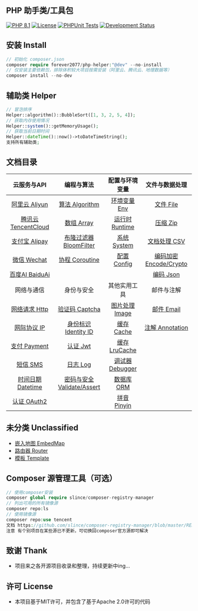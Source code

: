 ## PHP 助手类/工具包

[![PHP 8.1](https://img.shields.io/badge/PHP-8.1-8892BF.svg)](https://www.php.net/releases/8.1/en.php) [![License](https://img.shields.io/badge/License-MIT-green.svg)](https://opensource.org/licenses/MIT) [![PHPUnit Tests](https://img.shields.io/badge/PHPUnit-Passed-brightgreen.svg)](https://phpunit.de/) [![Development Status](https://img.shields.io/badge/Development-Active-brightgreen.svg)](https://your-project-repo-link)

## 安装 Install

```php
// 初始化 composer.json
composer require forever2077/php-helper:"@dev" --no-install
// 仅安装主要依赖包，排除体积较大项目按需安装（阿里云、腾讯云、地理数据等）
composer install --no-dev
```

## 辅助类 Helper

```php
// 冒泡排序
Helper::algorithm()::BubbleSort([1, 3, 2, 5, 4]);
// 获取内存使用情况
Helper::system()::getMemoryUsage();
// 获取当前日期时间
Helper::dateTime()::now()->toDateTimeString();
支持所有辅助类;
```

## 文档目录


|                云服务与API                |                     编程与算法                     |           配置与环境变量           |                文件与数据处理                |
| :----------------------------------------: | :-------------------------------------------------: | :--------------------------------: | :-------------------------------------------: |
|       [阿里云 Aliyun](doc/Aliyun.md)       |         [算法 Algorithm](doc/Algorithm.md)         |     [环境变量 Env](doc/Env.md)     |           [文件 File](doc/File.md)           |
| [腾讯云 TencentCloud](doc/TencentCloud.md) |             [数组 Array](doc/Array.md)             |  [运行时 Runtime](doc/Runtime.md)  |            [压缩 Zip](doc/Zip.md)            |
|       [支付宝 Alipay](doc/Alipay.md)       |    [布隆过滤器 BloomFilter](doc/BloomFilter.md)    |    [系统 System](doc/System.md)    |          [文档处理 CSV](doc/CSV.md)          |
|        [微信 Wechat](doc/Wechat.md)        |         [协程 Coroutine](doc/Coroutine.md)         |    [配置 Config](doc/Config.md)    | [编码加密 Encode/Crypto](doc/EncodeCrypto.md) |
|      [百度AI BaiduAi](doc/BaiduAi.md)      |                                                    |                                    |           [编码 Json](doc/Json.md)           |
|                 网络与通信                 |                     身份与安全                     |            其他实用工具            |                  邮件与注解                  |
|        [网络请求 Http](doc/Http.md)        |          [验证码 Captcha](doc/Captcha.md)          |   [图片处理 Image](doc/Image.md)   |          [邮件 Email](doc/Email.md)          |
|          [网际协议 IP](doc/IP.md)          |      [身份标识 Identity ID](doc/IdentityID.md)      |     [缓存 Cache](doc/Cache.md)     |     [注解 Annotation](doc/Annotation.md)     |
|       [支付 Payment](doc/Payment.md)       |               [认证 Jwt](doc/Jwt.md)               |  [缓存 LruCache](doc/LRUCache.md)  |                                              |
|           [短信 SMS](doc/SMS.md)           |               [日志 Log](doc/Log.md)               | [调试器 Debugger](doc/Debugger.md) |                                              |
|    [时间日期 Datetime](doc/Datetime.md)    | [密码与安全 Validate/Assert](doc/ValidateAssert.md) |      [数据库 ORM](doc/ORM.md)      |                                              |
|        [认证 OAuth2](doc/OAuth2.md)        |                                                    |    [拼音 Pinyin](doc/Pinyin.md)    |                                              |

## 未分类 Unclassified

- [嵌入地图 EmbedMap](doc/EmbedMap.md)
- [路由器 Router](doc/Router.md)
- [模板 Template](doc/Template.md)

## Composer 源管理工具（可选）

```php
// 使用composer安装
composer global require slince/composer-registry-manager
// 列出可用的所有镜像源
composer repo:ls
// 使用镜像源
composer repo:use tencent
文档 https://github.com/slince/composer-registry-manager/blob/master/README-zh_CN.md
注意 有个别项目在某些源已不更新，可切换回composer官方源即可解决
```

## 致谢 Thank

* 项目来之各开源项目收录和整理，持续更新中ing...

## 许可 License

* 本项目基于MIT许可，并包含了基于Apache 2.0许可的代码

